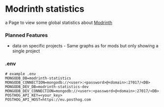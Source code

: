 # Modrinth statistics

a Page to view some global statistics about [Modrinth](https://modrinth.com/)

### Planned Features

* data on specific projects - Same graphs as for mods but only showing a single project

### .env

```dotenv
# example .env
MONGODB_DB=modrinth-statistics
MONGODB_CONNECTION=mongodb://<user>:<password>@<domain>:27017/<DB>
MONGODB_DEV_DB=modrinth-statistics-dev
MONGODB_DEV_CONNECTION=mongodb://<user>:<password>@<domain>:27017/<DB>
POSTHOG_API_KEY=<your_key>
POSTHOG_API_HOST=https://eu.posthog.com
``` 